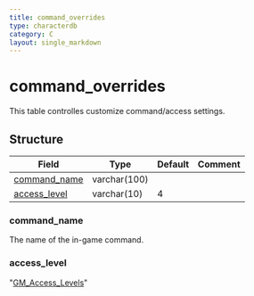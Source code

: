 ```yaml
---
title: command_overrides
type: characterdb
category: C
layout: single_markdown
---
```


# command_overrides
This table controlles customize command/access settings.

## Structure

Field                         | Type         | Default | Comment
----------------------------- | ------------ | ------- | -------
[command_name](#command_name) | varchar(100) |         |        
[access_level](#access_level) | varchar(10)  | 4       |        

### command_name

The name of the in-game command.

### access_level

"[GM_Access_Levels](/Wiki/docs/commands/access_levels/ "GM Access Levels")"